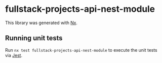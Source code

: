 # fullstack-projects-api-nest-module

This library was generated with [Nx](https://nx.dev).

## Running unit tests

Run `nx test fullstack-projects-api-nest-module` to execute the unit tests via [Jest](https://jestjs.io).
